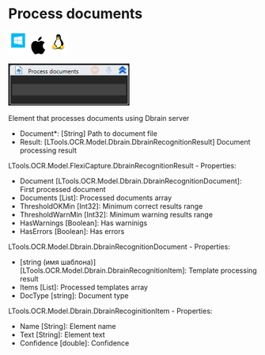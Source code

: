 # Process documents

![](<../../../../.gitbook/assets/image (76).png>)

![](<../../../../.gitbook/assets/image (152).png>)



Element that processes documents using Dbrain server

* Document\*: \[String] Path to document file
* Result: \[LTools.OCR.Model.Dbrain.DbrainRecognitionResult] Document processing result

LTools.OCR.Model.FlexiCapture.DbrainRecognitionResult - Properties:

* Document \[LTools.OCR.Model.Dbrain.DbrainRecognitionDocument]: First processed document
* Documents \[List]: Processed documents array
* ThresholdOKMin \[Int32]: Minimum correct results range
* ThresholdWarnMin \[Int32]: Minimum warning results range
* HasWarnings \[Boolean]: Has warninigs
* HasErrors \[Boolean]: Has errors

LTools.OCR.Model.Dbrain.DbrainRecognitionDocument - Properties:

* \[string (имя шаблона)] \[LTools.OCR.Model.Dbrain.DbrainRecognitionItem]: Template processing result
* Items \[List]: Processed templates array
* DocType \[string]: Document type

LTools.OCR.Model.Dbrain.DbrainRecoginitionItem - Properties:

* Name \[String]: Element name
* Text \[String]: Element text
* Confidence \[double]: Confidence
